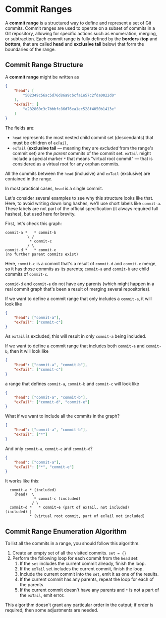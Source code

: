 <!--
SPDX-FileCopyrightText: 2025 Friedrich von Never <friedrich@fornever.me>

SPDX-License-Identifier: MIT
-->

Commit Ranges
=============
A **commit range** is a structured way to define and represent a set of Git commits.
Commit ranges are used to operate on a subset of commits in a Git repository,
allowing for specific actions such as enumeration, merging, or subtraction.
Each commit range is fully defined by the **borders**
(**top** and **bottom**, that are called **head** and **exclusive tail** below) that form the boundaries of the range.

Commit Range Structure
----------------------
A **commit range** might be written as
```json
{
    "head": [
        "502349c56ac5d76d86a9cbcfa1e57c2fda0022d0"
    ],
    "exTail": [
        "a282860c3c7bbbfc86d76ea1ec528f4050b1413e"
    ]
}
```

The fields are:
- `head` represents the most nested child commit set (descendants) that must be children of `exTail`,
- `exTail` (**exclusive tail** — meaning they are _excluded_ from the range's commit set) are the _parent_ commits of the commit set. `exTail` might include a special marker `*` that means "virtual root commit" — that is considered as a virtual root for any orphan commits.

All the commits between the `head` (inclusive) and `exTail` (exclusive) are contained in the range.

In most practical cases, `head` is a single commit.

Let's consider several examples to see why this structure looks like that.
Here, to avoid writing down long hashes, we'll use short labels like `commit-a`.
These labels are not part of the official specification (it always required full hashes), but used here for brevity.

First, let's check this graph:
```
commit-a *   * commit-b
          \ /
           * commit-c
          / \
commit-d *   * commit-e
(no further parent commits exist)
```
Here, `commit-c` is a commit that's a result of `commit-d` and `commit-e` merge,
so it has those commits as its parents; `commit-a` and `commit-b` are child commits of `commit-c`.

`commid-d` and `commit-e` do not have any parents (which might happen in a real commit graph that's been a result of merging several repositories).

If we want to define a commit range that only includes a `commit-a`, it will look like
```json
{
    "head": ["commit-a"],
    "exTail": ["commit-c"]
}
```

As `exTail` is excluded, this will result in only `commit-a` being included.

If we want to define a commit range that includes both `commit-a` and `commit-b`, then it will look like
```json
{
    "head": ["commit-a", "commit-b"],
    "exTail": ["commit-c"]
}
```

a range that defines `commit-a`, `commit-b` and `commit-c` will look like
```json
{
    "head": ["commit-a", "commit-b"],
    "exTail": ["commit-d", "commit-e"]
}
```

What if we want to include all the commits in the graph?
```json
{
    "head": ["commit-a", "commit-b"],
    "exTail": ["*"]
}
```

And only `commit-a`, `commit-c` and `commit-d`?
```json
{
    "head": ["commit-a"],
    "exTail": ["*", "commit-e"]
}
```

It works like this:
```
  commit-a * (included)
    (head)  \
             * commit-c (included)
            / \
  commit-d *   * commit-e (part of exTail, not included)
(included) |
           * (virtual root commit, part of exTail not included)
```

Commit Range Enumeration Algorithm
----------------------------------
To list all the commits in a range, you should follow this algorithm.
1. Create an empty set of all the visited commits. `set = {}`
2. Perform the following loop for each commit from the `head` set:
   1. If the `set` includes the current commit already, finish the loop.
   2. If the `exTail` set includes the current commit, finish the loop.
   3. Include the current commit into the `set`, emit it as one of the results.
   4. If the current commit has any parents, repeat the loop for each of the parents.
   5. If the current commit doesn't have any parents and `*` is not a part of the `exTail`, emit error.

This algorithm doesn't grant any particular order in the output; if order is required, then some adjustments are needed.
